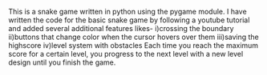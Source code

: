 This is a snake game written in python using the pygame module. I have written the code for the basic snake game by following a youtube tutorial and added several additional features likes-
i)crossing the boundary
ii)buttons that change color when the cursor hovers over them
iii)saving the highscore
iv)level system with obstacles
Each time you reach the maximum score for a certain level, you progress to the next level with a new level design until you finish the game.
